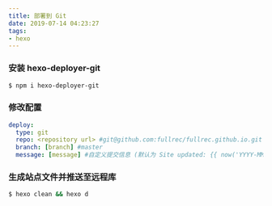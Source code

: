 ```yaml
---
title: 部署到 Git
date: 2019-07-14 04:23:27
tags:
- hexo
---
```


### 安装 hexo-deployer-git
``` bash
$ npm i hexo-deployer-git
```

### 修改配置
``` yaml
deploy:
  type: git
  repo: <repository url> #git@github.com:fullrec/fullrec.github.io.git
  branch: [branch] #master
  message: [message] #自定义提交信息 (默认为 Site updated: {{ now('YYYY-MM-DD HH:mm:ss') }})
```

### 生成站点文件并推送至远程库
``` bash
$ hexo clean && hexo d
```